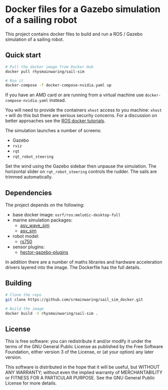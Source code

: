 # Docker files for a Gazebo simulation of a sailing robot

This project contains docker files to build and run a ROS / Gazebo
simulation of a sailing robot.

## Quick start

```bash
# Pull the docker image from Docker Hub
docker pull rhysmainwaring/sail-sim

# Run it
docker-compose -f docker-compose-nvidia.yaml up
```

If you have an AMD card or are running from a virtual machine use
`docker-compose-nvidia.yaml` instead.

You will need to provide the containers `xhost` access to you machine:
`xhost +` will do this but there are serious security concerns. For a
discussion on better approaches see the [ROS docker tutorials](http://wiki.ros.org/docker/Tutorials/GUI).


The simulation launches a number of screens:

- Gazebo
- `rviz`
- `rqt`
- `rqt_robot_steering`

Set the wind using the Gazebo sidebar then unpause the simulation. The horizontal slider on `rqt_robot_steering` controls the rudder. The sails are trimmed automatically.

## Dependencies

The project depends on the following:

- base docker image: `osrf/ros:melodic-desktop-full`
- marine simulation packages:
  - [asv_wave_sim](https://github.com/srmainwaring/asv_wave_sim.git)
  - [asv_sim](https://github.com/srmainwaring/asv_sim.git)
- robot model:
  - [rs750](https://github.com/srmainwaring/rs750.git)
- sensor plugins:
  - [hector-gazebo-plugins](http://wiki.ros.org/hector_gazebo_plugins)

In addition there are a number of maths libraries and hardware acceleration drivers layered into the image. The Dockerfile has the full details.

## Building

```bash
# Clone the repo
git clone https://github.com/srmainwaring/sail_sim_docker.git

# Build the image
docker build -t rhysmainwaring/sail-sim .
```

## License
This is free software: you can redistribute it and/or modify it under the terms of the GNU General Public License as published by the Free Software Foundation, either version 3 of the License, or (at your option) any later version.

This software is distributed in the hope that it will be useful, but WITHOUT ANY WARRANTY; without even the implied warranty of MERCHANTABILITY or FITNESS FOR A PARTICULAR PURPOSE. See the GNU General Public License for more details.
